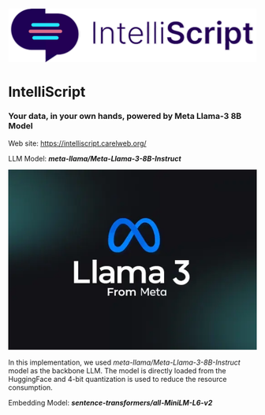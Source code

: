 ![logo](readme-images/logo-bk.png)

# IntelliScript

### Your data, in your own hands, powered by Meta Llama-3 8B Model

Web site: https://intelliscript.carelweb.org/

LLM Model: **_meta-llama/Meta-Llama-3-8B-Instruct_**

![llama-3-logo](readme-images/llama-3-logo.png)

In this implementation, we used _meta-llama/Meta-Llama-3-8B-Instruct_ model as the backbone LLM. The model is directly loaded from the HuggingFace and 4-bit quantization is used to reduce the resource consumption.

Embedding Model: **_sentence-transformers/all-MiniLM-L6-v2_**
